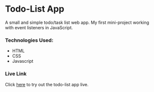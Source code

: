 # Todo-List App
A small and simple todo/task list web app. My first mini-project working with event listeners in JavaScript.

### Technologies Used:
- HTML
- CSS
- Javascript

### Live Link
Click [here](https://shaheer-todolist.netlify.app/) to try out the todo-list app live.

